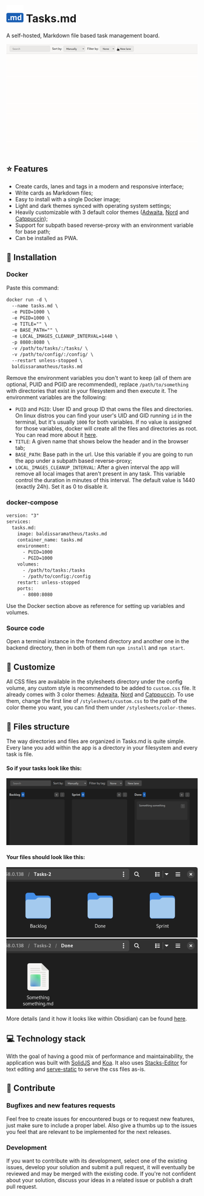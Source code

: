 # ![logo](public/logo.png) Tasks.md
A self-hosted, Markdown file based task management board.


![Demo](./public/demo.gif)

## ⭐ Features
- Create cards, lanes and tags in a modern and responsive interface;
- Write cards as Markdown files;
- Easy to install with a single Docker image;
- Light and dark themes synced with operating system settings;
- Heavily customizable with 3 default color themes ([Adwaita](https://gnome.pages.gitlab.gnome.org/libadwaita/doc/main/named-colors.html), [Nord](https://www.nordtheme.com/) and [Catppuccin](https://github.com/catppuccin/catppuccin));
- Support for subpath based reverse-proxy with an environment variable for base path;
- Can be installed as PWA.

## 🐋 Installation
### Docker
Paste this command:
```
docker run -d \
  --name tasks.md \
  -e PUID=1000 \
  -e PGID=1000 \
  -e TITLE="" \
  -e BASE_PATH="" \
  -e LOCAL_IMAGES_CLEANUP_INTERVAL=1440 \
  -p 8080:8080 \
  -v /path/to/tasks/:/tasks/ \
  -v /path/to/config/:/config/ \
  --restart unless-stopped \
  baldissaramatheus/tasks.md
```
Remove the environment variables you don't want to keep (all of them are optional, PUID and PGID are recommended), replace `/path/to/something` with directories that exist in your filesystem and then execute it. The environment variables are the following:
- `PUID` and `PGID`: User ID and group ID that owns the files and directories. On linux distros you can find your user's UID and GID running `id` in the terminal, but it's usually `1000` for both variables. If no value is assigned for those variables, docker will create all the files and directories as root. You can read more about it [here](https://docs.linuxserver.io/general/understanding-puid-and-pgid/).
- `TITLE`: A given name that shows below the header and in the browser tab;
- `BASE_PATH`: Base path in the url. Use this variable if you are going to run the app under a subpath based reverse-proxy;
- `LOCAL_IMAGES_CLEANUP_INTERVAL`: After a given interval the app will remove all local images that aren't present in any task. This variable control the duration in minutes of this interval. The default value is 1440 (exactly 24h). Set it as 0 to disable it.


### docker-compose
```
version: "3"
services:
  tasks.md:
    image: baldissaramatheus/tasks.md
    container_name: tasks.md
    environment:
      - PUID=1000
      - PGID=1000
    volumes:
      - /path/to/tasks:/tasks
      - /path/to/config:/config
    restart: unless-stopped
    ports:
      - 8080:8080
```
Use the Docker section above as reference for setting up variables and volumes.


### Source code
Open a terminal instance in the frontend directory and another one in the backend directory, then in both of them run `npm install` and `npm start`.

## 🎨 Customize
All CSS files are available in the stylesheets directory under the config volume, any custom style is recommended to be added to `custom.css` file. It already comes with 3 color themes: [Adwaita](https://gnome.pages.gitlab.gnome.org/libadwaita/doc/main/named-colors.html), [Nord](https://www.nordtheme.com/) and [Catppuccin](https://github.com/catppuccin/catppuccin). To use them, change the first line of `/stylesheets/custom.css` to the path of the color theme you want, you can find them under `/stylesheets/color-themes`.

## 📁 Files structure
The way directories and files are organized in Tasks.md is quite simple. Every lane you add within the app is a directory in your filesystem and every task is file.

#### So if your tasks look like this:
![Screenshot of the app. There are 3 lanes, Backlog, Sprint and Done. Within Done there is one file named "Something something"](/public/directories-organization-1.png)

#### Your files should look like this:
![Screenshot of a file explorer showing 3 folders: Backlog, Sprint and Done](/public/directories-organization-2.png)
![Screenshot of file explorer within a folder called "Done", containing one file named "Something something"](/public/directories-organization-3.png)

More details (and it how it looks like within Obsidian) can be found [here](https://github.com/BaldissaraMatheus/Tasks.md/issues/49).

## 💻 Technology stack
With the goal of having a good mix of performance and maintainability, the application was built with [SolidJS](https://github.com/solidjs/solid) and [Koa](https://github.com/koajs/koa). It also uses [Stacks-Editor](https://github.com/StackExchange/Stacks-Editor) for text editing and [serve-static](https://github.com/expressjs/serve-static) to serve the css files as-is.

## 🔨 Contribute
### Bugfixes and new features requests
Feel free to create issues for encountered bugs or to request new features, just make sure to include a proper label. Also give a thumbs up to the issues you feel that are relevant to be implemented for the next releases.

### Development
If you want to contribute with its development, select one of the existing issues, develop your solution and submit a pull request, it will eventually be reviewed and may be merged with the existing code. If you're not confident about your solution, discuss your ideas in a related issue or publish a draft pull request.

